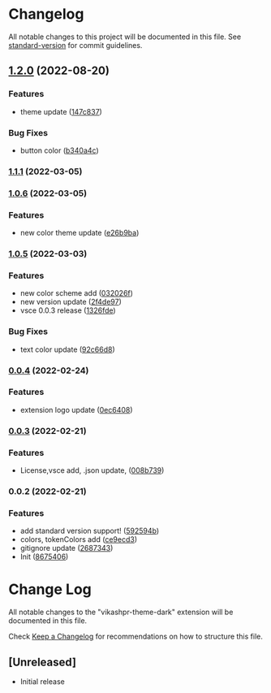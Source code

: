 # Changelog

All notable changes to this project will be documented in this file. See [standard-version](https://github.com/conventional-changelog/standard-version) for commit guidelines.

## [1.2.0](https://github.com/VikashPR/VikashPR-Theme-Dark/compare/v1.1.1...v1.2.0) (2022-08-20)


### Features

* theme update ([147c837](https://github.com/VikashPR/VikashPR-Theme-Dark/commit/147c837ac58dd15c0e789661ec796f997cca9817))


### Bug Fixes

* button color ([b340a4c](https://github.com/VikashPR/VikashPR-Theme-Dark/commit/b340a4c375b7dbfd820ad58c0a7448af8a9fd843))

### [1.1.1](https://github.com/VikashPR/VikashPR-Theme-Dark/compare/v1.1.0...v1.1.1) (2022-03-05)

### [1.0.6](https://github.com/VikashPR/VikashPR-Theme-Dark/compare/v1.0.5...v1.0.6) (2022-03-05)


### Features

* new color theme update ([e26b9ba](https://github.com/VikashPR/VikashPR-Theme-Dark/commit/e26b9badd4e15f7ee0fc1e5ce960acc36f8a9321))

### [1.0.5](https://github.com/VikashPR/VikashPR-Theme-Dark/compare/v0.0.4...v1.0.5) (2022-03-03)


### Features

* new color scheme add ([032026f](https://github.com/VikashPR/VikashPR-Theme-Dark/commit/032026f46682c00cea4a7f262000fd3ac59c5944))
* new version update ([2f4de97](https://github.com/VikashPR/VikashPR-Theme-Dark/commit/2f4de971fbbcb1f4f257faa8c426088d6907c7ec))
* vsce 0.0.3 release ([1326fde](https://github.com/VikashPR/VikashPR-Theme-Dark/commit/1326fde8219231ba73fd9b5dabf0739095f0583b))


### Bug Fixes

* text color update ([92c66d8](https://github.com/VikashPR/VikashPR-Theme-Dark/commit/92c66d8121c088ea5521584b792ebab3f0816697))

### [0.0.4](https://github.com/VikashPR/VikashPR-Theme-Dark/compare/v0.0.3...v0.0.4) (2022-02-24)


### Features

* extension logo update ([0ec6408](https://github.com/VikashPR/VikashPR-Theme-Dark/commit/0ec640851524bb636a4c2d2faf64921e30e3b64f))

### [0.0.3](https://github.com/VikashPR/VikashPR-Theme-Dark/compare/v0.0.2...v0.0.3) (2022-02-21)


### Features

* License,vsce add, .json update, ([008b739](https://github.com/VikashPR/VikashPR-Theme-Dark/commit/008b73915edcccbea5d35157ccd7c0ad03fe7aa8))

### 0.0.2 (2022-02-21)


### Features

* add standard version support! ([592594b](https://github.com/VikashPR/VikashPR-Theme-Dark/commit/592594ba18eb8c7e0b9256e18e91097f76f65f0e))
* colors, tokenColors add ([ce9ecd3](https://github.com/VikashPR/VikashPR-Theme-Dark/commit/ce9ecd3c97ccbefc355777e2e31efd76a841e06a))
* gitignore update ([2687343](https://github.com/VikashPR/VikashPR-Theme-Dark/commit/2687343580033e16e9da462069fc3ae6e0121400))
* Init ([8675406](https://github.com/VikashPR/VikashPR-Theme-Dark/commit/8675406f3376e5bd5c3f3fbb91ca1558d9684619))

# Change Log

All notable changes to the "vikashpr-theme-dark" extension will be documented in this file.

Check [Keep a Changelog](http://keepachangelog.com/) for recommendations on how to structure this file.

## [Unreleased]

- Initial release
